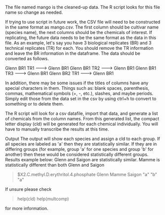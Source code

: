 The file named mango is the cleaned-up data. The R script looks for this file name so change as needed.

If trying to use script in future work, the CSV file will need to be constructed in the same format as mango.csv.
The first column should be cultivar name (species name), the next columns should be the chemicals of interest.
If replicating, the future data needs to be the same format as the data in this file.
As an example, let's say you have 3 biological replicates (BR) and 3 technical replicates (TR) for each.
You should remove the TR information and leave the BR information in the dataframe.
The data should be converted as follows.

Glenn BR1 TR1 ---> Glenn BR1
Glenn BR1 TR2 ---> Glenn BR1
Glenn BR1 TR3 ---> Glenn BR1
Glenn BR2 TR1 ---> Glenn BR1

In addition, there may be some issues if the titles of columns have any special characters in them. Things such as:
blank spaces, parenthesis, commas, mathematical symbols (+, -, etc.), slashes, and maybe periods.
Simply edit those from the data set in the csv by using ctrl+h to convert to something or to delete them.

The R script will look for a csv datafile, import that data, and generate a list of chemicals from the column names.
From this generated list, the compact letter display (cld) will be generated for each chemical individually. You
will have to manually transcribe the results at this time.

Output
The output will show each species and assign a cld to each group. If all species are labeled as 'a' then they are 
statistically similar. If they are in differing groups (for example, group 'a' for one species and group 'b' for another)
then these would be considered statistically different groups. Results example below: Glenn and Saigon are statistically
similar. Mamme is statistically different than both Glenn and Saigon

> $X2.C.methyl.D.erythritol.4.phosphate
>  Glenn  Mamme Saigon 
>    "a"    "b"    "a" 

If unsure please check

> help(cld)
> help(multcomp)

for more information.
